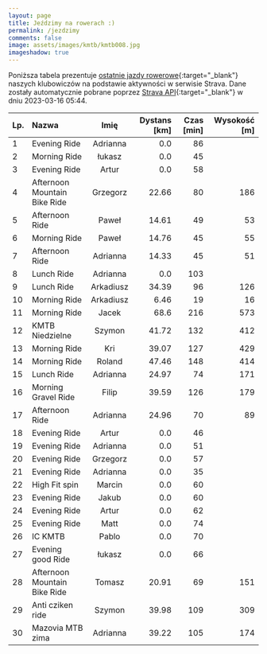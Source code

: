 ```yaml
---
layout: page
title: Jeździmy na rowerach :)
permalink: /jezdzimy
comments: false
image: assets/images/kmtb/kmtb008.jpg
imageshadow: true
---
```


Poniższa tabela prezentuje [ostatnie jazdy rowerowe](https://www.strava.com/clubs/336381){:target="_blank"} naszych klubowiczów na podstawie aktywności w serwisie Strava. Dane zostały automatycznie pobrane poprzez [Strava API](https://developers.strava.com/docs/reference/#api-Clubs-getClubActivitiesById){:target="_blank"} w dniu 2023-03-16 05:44.

Lp. | Nazwa | Imię | Dystans [km] | Czas [min] | Wysokość [m]
:--- | :--- | :---: | ---: | ---: | ---:
1|Evening Ride|Adrianna|0.0|86|
2|Morning Ride|łukasz|0.0|45|
3|Evening Ride|Artur|0.0|58|
4|Afternoon Mountain Bike Ride|Grzegorz|22.66|80|186
5|Afternoon Ride|Paweł|14.61|49|53
6|Morning Ride|Paweł|14.76|45|55
7|Afternoon Ride|Adrianna|14.33|45|51
8|Lunch Ride|Adrianna|0.0|103|
9|Lunch Ride|Arkadiusz|34.39|96|126
10|Morning Ride|Arkadiusz|6.46|19|16
11|Morning Ride|Jacek|68.6|216|573
12|KMTB Niedzielne |Szymon|41.72|132|412
13|Morning Ride|Kri|39.07|127|429
14|Morning Ride|Roland|47.46|148|414
15|Lunch Ride|Adrianna|24.97|74|171
16|Morning Gravel Ride|Filip|39.59|126|179
17|Afternoon Ride|Adrianna|24.96|70|89
18|Evening Ride|Artur|0.0|46|
19|Evening Ride|Adrianna|0.0|51|
20|Evening Ride|Grzegorz|0.0|57|
21|Evening Ride|Adrianna|0.0|35|
22|High Fit spin |Marcin|0.0|60|
23|Evening Ride|Jakub|0.0|60|
24|Evening Ride|Artur|0.0|62|
25|Evening Ride|Matt|0.0|74|
26|IC KMTB|Pablo|0.0|70|
27|Evening good  Ride|łukasz|0.0|66|
28|Afternoon Mountain Bike Ride|Tomasz|20.91|69|151
29|Anti cziken ride|Szymon|39.98|109|309
30|Mazovia MTB zima|Adrianna|39.22|105|174
